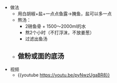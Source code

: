 - 做法
	- 用白胡椒+盐+一点点鱼露->腌鱼，盐可以多一点
	- 熬汤：
		- 2磅鱼骨 + 1500～2000ml的水
		- 熬2个小时（不打浮沫，不放姜葱）
		- 过滤出鱼汤
	- 做粉或面的底汤
		-
- 视频
	- {{youtube https://youtu.be/pyNwzUgaBR8}}